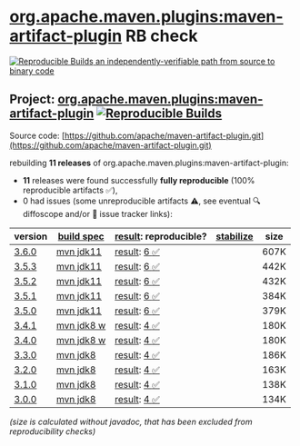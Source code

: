[org.apache.maven.plugins:maven-artifact-plugin](https://central.sonatype.com/artifact/org.apache.maven.plugins/maven-artifact-plugin/versions) RB check
=======

[![Reproducible Builds](https://reproducible-builds.org/images/logos/rb.svg) an independently-verifiable path from source to binary code](https://reproducible-builds.org/)

## Project: [org.apache.maven.plugins:maven-artifact-plugin](https://central.sonatype.com/artifact/org.apache.maven.plugins/maven-artifact-plugin/versions) [![Reproducible Builds](https://img.shields.io/endpoint?url=https://raw.githubusercontent.com/jvm-repo-rebuild/reproducible-central/master/content/org/apache/maven/plugins/maven-artifact-plugin/badge.json)](https://github.com/jvm-repo-rebuild/reproducible-central/blob/master/content/org/apache/maven/plugins/maven-artifact-plugin/README.md)

Source code: [https://github.com/apache/maven-artifact-plugin.git](https://github.com/apache/maven-artifact-plugin.git)

rebuilding **11 releases** of org.apache.maven.plugins:maven-artifact-plugin:
- **11** releases were found successfully **fully reproducible** (100% reproducible artifacts :white_check_mark:),
- 0 had issues (some unreproducible artifacts :warning:, see eventual :mag: diffoscope and/or :memo: issue tracker links):

| version | [build spec](/BUILDSPEC.md) | [result](https://reproducible-builds.org/docs/jvm/): reproducible? | [stabilize](https://github.com/google/oss-rebuild/blob/main/cmd/stabilize/README.md) | size |
| -- | --------- | ------ | ------ | -- |
| [3.6.0](https://central.sonatype.com/artifact/org.apache.maven.plugins/maven-artifact-plugin/3.6.0/pom) | [mvn jdk11](maven-artifact-plugin-3.6.0.buildspec) | [result](maven-artifact-plugin-3.6.0.buildinfo): [6 :white_check_mark: ](maven-artifact-plugin-3.6.0.buildcompare) | | 607K |
| [3.5.3](https://central.sonatype.com/artifact/org.apache.maven.plugins/maven-artifact-plugin/3.5.3/pom) | [mvn jdk11](maven-artifact-plugin-3.5.3.buildspec) | [result](maven-artifact-plugin-3.5.3.buildinfo): [6 :white_check_mark: ](maven-artifact-plugin-3.5.3.buildcompare) | | 442K |
| [3.5.2](https://central.sonatype.com/artifact/org.apache.maven.plugins/maven-artifact-plugin/3.5.2/pom) | [mvn jdk11](maven-artifact-plugin-3.5.2.buildspec) | [result](maven-artifact-plugin-3.5.2.buildinfo): [6 :white_check_mark: ](maven-artifact-plugin-3.5.2.buildcompare) | | 432K |
| [3.5.1](https://central.sonatype.com/artifact/org.apache.maven.plugins/maven-artifact-plugin/3.5.1/pom) | [mvn jdk11](maven-artifact-plugin-3.5.1.buildspec) | [result](maven-artifact-plugin-3.5.1.buildinfo): [6 :white_check_mark: ](maven-artifact-plugin-3.5.1.buildcompare) | | 384K |
| [3.5.0](https://central.sonatype.com/artifact/org.apache.maven.plugins/maven-artifact-plugin/3.5.0/pom) | [mvn jdk11](maven-artifact-plugin-3.5.0.buildspec) | [result](maven-artifact-plugin-3.5.0.buildinfo): [6 :white_check_mark: ](maven-artifact-plugin-3.5.0.buildcompare) | | 379K |
| [3.4.1](https://central.sonatype.com/artifact/org.apache.maven.plugins/maven-artifact-plugin/3.4.1/pom) | [mvn jdk8 w](maven-artifact-plugin-3.4.1.buildspec) | [result](maven-artifact-plugin-3.4.1.buildinfo): [4 :white_check_mark: ](maven-artifact-plugin-3.4.1.buildcompare) | | 180K |
| [3.4.0](https://central.sonatype.com/artifact/org.apache.maven.plugins/maven-artifact-plugin/3.4.0/pom) | [mvn jdk8 w](maven-artifact-plugin-3.4.0.buildspec) | [result](maven-artifact-plugin-3.4.0.buildinfo): [4 :white_check_mark: ](maven-artifact-plugin-3.4.0.buildcompare) | | 180K |
| [3.3.0](https://central.sonatype.com/artifact/org.apache.maven.plugins/maven-artifact-plugin/3.3.0/pom) | [mvn jdk8](maven-artifact-plugin-3.3.0.buildspec) | [result](maven-artifact-plugin-3.3.0.buildinfo): [4 :white_check_mark: ](maven-artifact-plugin-3.3.0.buildcompare) | | 186K |
| [3.2.0](https://central.sonatype.com/artifact/org.apache.maven.plugins/maven-artifact-plugin/3.2.0/pom) | [mvn jdk8](maven-artifact-plugin-3.2.0.buildspec) | [result](maven-artifact-plugin-3.2.0.buildinfo): [4 :white_check_mark: ](maven-artifact-plugin-3.2.0.buildcompare) | | 163K |
| [3.1.0](https://central.sonatype.com/artifact/org.apache.maven.plugins/maven-artifact-plugin/3.1.0/pom) | [mvn jdk8](maven-artifact-plugin-3.1.0.buildspec) | [result](maven-artifact-plugin-3.1.0.buildinfo): [4 :white_check_mark: ](maven-artifact-plugin-3.1.0.buildcompare) | | 138K |
| [3.0.0](https://central.sonatype.com/artifact/org.apache.maven.plugins/maven-artifact-plugin/3.0.0/pom) | [mvn jdk8](maven-artifact-plugin-3.0.0.buildspec) | [result](maven-artifact-plugin-3.0.0.buildinfo): [4 :white_check_mark: ](maven-artifact-plugin-3.0.0.buildcompare) | | 134K |

<i>(size is calculated without javadoc, that has been excluded from reproducibility checks)</i>
